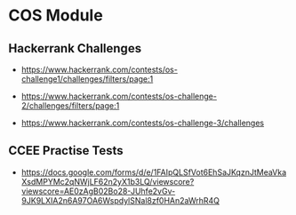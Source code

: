 
# COS Module




## Hackerrank Challenges

* https://www.hackerrank.com/contests/os-challenge1/challenges/filters/page:1

* https://www.hackerrank.com/contests/os-challenge-2/challenges/filters/page:1

* https://www.hackerrank.com/contests/os-challenge-3/challenges

## CCEE Practise Tests

* https://docs.google.com/forms/d/e/1FAIpQLSfVot6EhSaJKqznJtMeaVkaXsdMPYMc2qNWjLF62n2yX1b3LQ/viewscore?viewscore=AE0zAgB02Bo28-JUhfe2vGv-9JK9LXIA2n6A97OA6WspdylSNal8zf0HAn2aWrhR4Q
